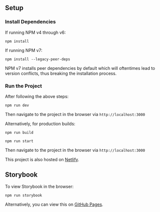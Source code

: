 ## Setup
### Install Dependencies
If running NPM v4 through v6:
````
npm install
````
If running NPM v7:
````
npm install --legacy-peer-deps
````

NPM v7 installs peer dependencies by default which will oftentimes
lead to version conflicts, thus breaking the installation process.

### Run the Project
After following the above steps:
````
npm run dev
````
Then navigate to the project in the browser via `http://localhost:3000`

Alternatively, for production builds:
````
npm run build
````
````
npm run start
````
Then navigate to the project in the browser via `http://localhost:3000`

This project is also hosted on [Netlify](https://ct-assessment.netlify.app).

## Storybook
To view Storybook in the browser:
````
npm run storybook
````

Alternatively, you can view this on [GitHub Pages](https://naxes.github.io/CT-Test/).
